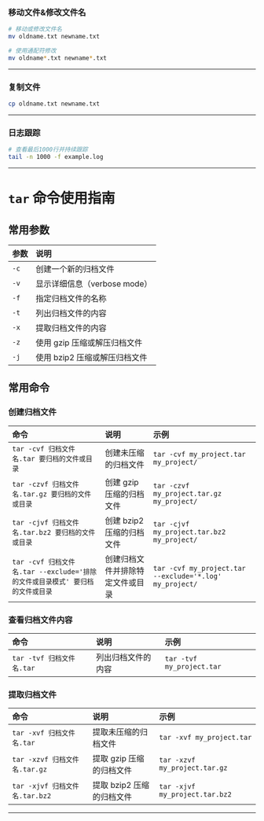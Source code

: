 
### 移动文件&修改文件名
``` bash
# 移动或修改文件名
mv oldname.txt newname.txt

# 使用通配符修改
mv oldname*.txt newname*.txt
``` 

--- 
### 复制文件
``` bash
cp oldname.txt newname.txt
```

--- 

### 日志跟踪
``` bash
# 查看最后1000行并持续跟踪
tail -n 1000 -f example.log
``` 

--- 

# `tar` 命令使用指南

## 常用参数

|参数|说明|
|:--|:--|
|`-c`|创建一个新的归档文件|
|`-v`|显示详细信息（verbose mode）|
|`-f`|指定归档文件的名称|
|`-t`|列出归档文件的内容|
|`-x`|提取归档文件的内容|
|`-z`|使用 gzip 压缩或解压归档文件|
|`-j`|使用 bzip2 压缩或解压归档文件|

## 常用命令

### 创建归档文件

|命令|说明|示例|
|:--|:--|:--|
|`tar -cvf 归档文件名.tar 要归档的文件或目录`|创建未压缩的归档文件|`tar -cvf my_project.tar my_project/`|
|`tar -czvf 归档文件名.tar.gz 要归档的文件或目录`|创建 gzip 压缩的归档文件|`tar -czvf my_project.tar.gz my_project/`|
|`tar -cjvf 归档文件名.tar.bz2 要归档的文件或目录`|创建 bzip2 压缩的归档文件|`tar -cjvf my_project.tar.bz2 my_project/`|
|`tar -cvf 归档文件名.tar --exclude='排除的文件或目录模式' 要归档的文件或目录`|创建归档文件并排除特定文件或目录|`tar -cvf my_project.tar --exclude='*.log' my_project/`|

### 查看归档文件内容

|命令|说明|示例|
|:--|:--|:--|
|`tar -tvf 归档文件名.tar`|列出归档文件的内容|`tar -tvf my_project.tar`|

### 提取归档文件

|命令|说明|示例|
|:--|:--|:--|
|`tar -xvf 归档文件名.tar`|提取未压缩的归档文件|`tar -xvf my_project.tar`|
|`tar -xzvf 归档文件名.tar.gz`|提取 gzip 压缩的归档文件|`tar -xzvf my_project.tar.gz`|
|`tar -xjvf 归档文件名.tar.bz2`|提取 bzip2 压缩的归档文件|`tar -xjvf my_project.tar.bz2`|

--- 
